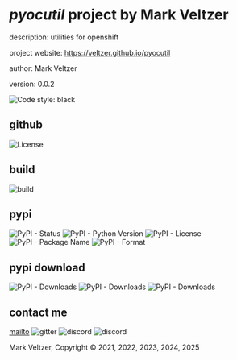 # *pyocutil* project by Mark Veltzer

description: utilities for openshift

project website: https://veltzer.github.io/pyocutil

author: Mark Veltzer

version: 0.0.2

![Code style: black](https://img.shields.io/badge/code%20style-black-000000.svg)

## github

![License](https://img.shields.io/github/license/veltzer/pyocutil)

## build

![build](https://github.com/veltzer/pyocutil/workflows/build/badge.svg)

## pypi

![PyPI - Status](https://img.shields.io/pypi/status/pyocutil)
![PyPI - Python Version](https://img.shields.io/pypi/pyversions/pyocutil)
![PyPI - License](https://img.shields.io/pypi/l/pyocutil)
![PyPI - Package Name](https://img.shields.io/pypi/v/pyocutil)
![PyPI - Format](https://img.shields.io/pypi/format/pyocutil)

## pypi download

![PyPI - Downloads](https://img.shields.io/pypi/dd/pyocutil)
![PyPI - Downloads](https://img.shields.io/pypi/dw/pyocutil)
![PyPI - Downloads](https://img.shields.io/pypi/dm/pyocutil)



## contact me
[mailto](mailto:mark.veltzer@gmail.com)
![gitter](https://img.shields.io/gitter/room/veltzer/mark.veltzer)
![discord](https://img.shields.io/discord/719336281624281119)
![discord](https://img.shields.io/discord/719336282194444302)

Mark Veltzer, Copyright © 2021, 2022, 2023, 2024, 2025
